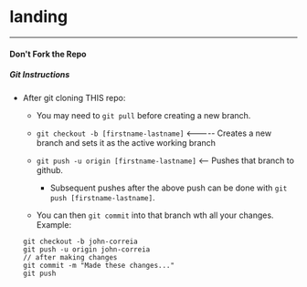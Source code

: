 # landing

___

#### Don't **Fork** the Repo
##### Git Instructions

- After git cloning THIS repo:
   
   - You may need to `git pull` before creating a new branch.
     
  - `git checkout -b [firstname-lastname]` <----- Creates a new branch and sets it as the active working branch
  
  - `git push -u origin [firstname-lastname]` <-- Pushes that branch to github.

      - Subsequent pushes after the above push can be done with `git push [firstname-lastname]`.
   
   - You can then `git commit` into that branch wth all your changes.
   Example:
   ```
   git checkout -b john-correia
   git push -u origin john-correia
   // after making changes
   git commit -m "Made these changes..."
   git push
   ```
